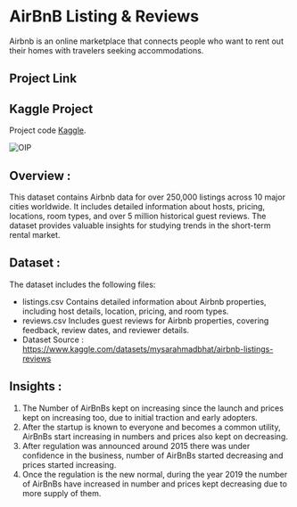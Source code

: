 # AirBnB Listing & Reviews

Airbnb is an online marketplace that connects people who want to rent out their homes with travelers seeking accommodations.

## Project Link

## Kaggle Project

Project code [Kaggle](https://www.kaggle.com/code/abhilashachimegave/airbnb-project/edit/run/239275518).

![OIP](https://github.com/user-attachments/assets/4eeaad8a-c441-4335-9fe9-5efc57355eb9)

## Overview :

This dataset contains Airbnb data for over 250,000 listings across 10 major cities worldwide. It includes detailed information about hosts, pricing, locations, room types, and over 5 million historical guest reviews. The dataset provides valuable insights for studying trends in the short-term rental market.

## Dataset :

The dataset includes the following files:

- listings.csv Contains detailed information about Airbnb properties, including host details, location, pricing, and room types.
- reviews.csv Includes guest reviews for Airbnb properties, covering feedback, review dates, and reviewer details.
- Dataset Source : https://www.kaggle.com/datasets/mysarahmadbhat/airbnb-listings-reviews

## Insights :

1. The Number of AirBnBs kept on increasing since the launch and prices kept on increasing too, due to initial traction and early adopters.
2. After the startup is known to everyone and becomes a common utility, AirBnBs start increasing in numbers and prices also kept on decreasing.
3. After regulation was announced around 2015 there was under confidence in the business, number of AirBnBs started decreasing and prices started increasing.
4. Once the regulation is the new normal, during the year 2019 the number of AirBnBs have increased in number and prices kept decreasing due to more supply of them.




